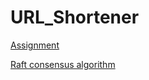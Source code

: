 # URL_Shortener

[Assignment](https://www.moodle.tum.de/pluginfile.php/4326211/mod_resource/content/1/Tutorial%209.pdf)

[Raft consensus algorithm](https://www.moodle.tum.de/pluginfile.php/4289424/mod_resource/content/1/Lecture%205%20Slides.pdf)

